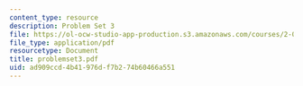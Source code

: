 ```yaml
---
content_type: resource
description: Problem Set 3
file: https://ol-ocw-studio-app-production.s3.amazonaws.com/courses/2-003j-dynamics-and-vibration-13-013j-fall-2002/ad909ccd4b41976df7b274b60466a551_problemset3.pdf
file_type: application/pdf
resourcetype: Document
title: problemset3.pdf
uid: ad909ccd-4b41-976d-f7b2-74b60466a551
---
```

